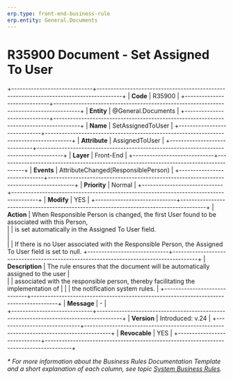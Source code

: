 ```yaml
---
erp.type: front-end-business-rule
erp.entity: General.Documents
---
```


# R35900 Document - Set Assigned To User
+-----------------------------+---------------------------------------------------------------------------------------+
| **Code**                    | R35900                                                                                |
+-----------------------------+---------------------------------------------------------------------------------------+
| **Entity**                  | @General.Documents                                                                    |
+-----------------------------+---------------------------------------------------------------------------------------+
| **Name**                    | SetAssignedToUser                                                                     |
+-----------------------------+---------------------------------------------------------------------------------------+
| **Attribute**               | AssignedToUser                                                                        |
+-----------------------------+---------------------------------------------------------------------------------------+
| **Layer**                   | Front-End                                                                             |
+-----------------------------+---------------------------------------------------------------------------------------+
| **Events**                  | AttributeChanged(ResponsiblePerson)                                                   |
+-----------------------------+---------------------------------------------------------------------------------------+
| **Priority**                | Normal                                                                                |
+-----------------------------+---------------------------------------------------------------------------------------+
| **Modify**                  | YES                                                                                   |
+-----------------------------+---------------------------------------------------------------------------------------+
| **Action**                  | When Responsible Person is changed, the first User found to be associated with this Person,                 
|                             | is set automatically in the Assigned To User field. <br>                              |                                     
|                             | If there is no User associated with the Responsible Person, the Assigned To User field is set to null. 
+-----------------------------+---------------------------------------------------------------------------------------+
| **Description**             | The rule ensures that the document will be automatically assigned to the user         |     
|                             | associated with the responsible person, thereby facilitating the implementation of    | 
|                             | the notification system rules.                                                        |
+-----------------------------+---------------------------------------------------------------------------------------+
| **Message**                 | \-                                                                                    |                         
+-----------------------------+---------------------------------------------------------------------------------------+
| **Version**                 | Introduced: v.24                                                                      |
+-----------------------------+---------------------------------------------------------------------------------------+
| **Revocable**               | YES                                                                                   |
+-----------------------------+---------------------------------------------------------------------------------------+

*\* For more information about the Business Rules Documentation Template and a short explanation of each column, see
topic [System Business Rules](../templates/template-description-system-business-rules.md).*

